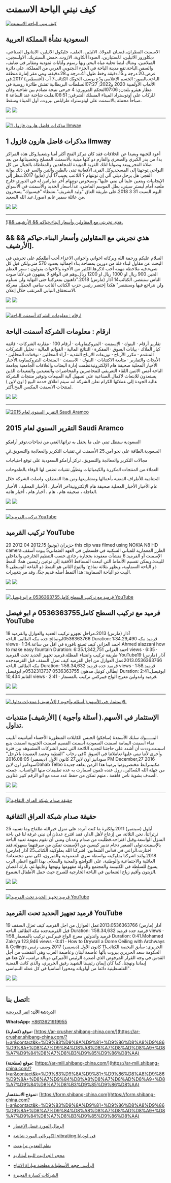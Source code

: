 # كيف نبني الباحة الاسمنت

<a href="https://swt.shibang-china.com/?l=ar&img&k=%D9%83%D9%8A%D9%81+%D9%86%D8%A8%D9%86%D9%8A+%D8%A7%D9%84%D8%A8%D8%A7%D8%AD%D8%A9+%D8%A7%D9%84%D8%A7%D8%B3%D9%85%D9%86%D8%AA" target="_blank">![كيف نبني الباحة الاسمنت](http://static.shibang-china.com/all-800x300/1083.jpg)</a>

## اﻟﺴﻌﻮدﻳﺔ ﻧﺸﺄة اﻟﻤﻤﻠﻜﺔ اﻟﻌﺮﺑﻴﺔ
اﻻﺳﻤﻨﺖ اﻟﻘﻄﺮان،.ﻗﻀﺒﺎن اﻟﻔﻮﻻذ، اﻻﺛﻴﻠﻴﻦ، اﻟﻌﻠﻒ، ﺟﻠﻴﻜﻮل اﻻﺛﻴﻠﻴﻦ، اﻻﻳﺘﺎﻧﻮل اﻟﺼﻨﺎﻋﻲ، دﻳﻜﻠﻮرور اﻻﺛﻴﻠﻴﻦ، ا.ﻟﺴﺘﻴﺎرﻳﻦ، اﻟﺼﻮدا اﻟﻜﺎوﻳﺔ، اﻻزوت..ﺣﻤﺾ.اﻟﺴﻴﺘﺮﻳﻚ، اﻻوآﺴﺠﻴﻦ، اﻟﻤﻴﻼﻣﻴﻦ، وهﻨﺎك اﻳﻀﺎ ﺗﺤﻠﻴﺔ ﻣﻴﺎﻩ اﻟﺒﺤﺮ.وﺑﻬﺎ رﺳﻮم وآﺘﺎﺑﺎت ﺛﻤﻮدﻳﺔ وﻣﻘﺎﺑﺮ ﻓﻲ ﺿﺎﻳﻒ، واﻟﺴﻔﻦ.اﻟﺒﺎﺣﺔ.ﺗﻘﻊ ﻣﺪﻳﻨﺔ اﻟﺒﺎﺣﺔ ﻓﻲ اﻟﺠﺰء اﻟ.ﺠﻨﻮﺑﻲ اﻟﻐﺮﺑﻲ ﻣﻦ اﻟﻤﻤﻠﻜﺔ، ﻋﻠﻰ داﺋﺮة ﻋﺮض.20.درﺟﺔ و.15.دﻗﻴﻘﺔ وﺧﻂ ﻃﻮل.41.درﺟﺔ و.28.دﻗﻴﻘﺔ،.وهﻲ ﻣﻘﺮ إﻣﺎرة ﻣﻨﻄﻘﺔ اﻟﺒﺎﺣﺔ.بالصور: الجسم الإعلامي ودّع يوسف الحويّك الكتائب7 آب (أغسطس) 2017.في الألعاب الأولمبية 2020 و2022; 07:27السلطات البريطانية تفتش طائرة روسية في مطار هيثرو بلندن; 07:06التحكم المروري: 4 جرحى نتيجة تصادم بين شاحنة وفان للركاب على اوتوستراد الميناء المسلك الشرقي; 06:51انقلبت شاحنة عند الساعة ٥ صباحاً محملة بالاسمنت على اوتوستراد طرابلس بيروت، أول الميناء وسقط.


<a href="https://whatsapp.shibangsoft.com/WhatsApp.php" target="_blank" title="WhatsApp">![](http://static.shibang-china.com/icon/whatsapp.png)</a> <a href="https://swt.shibang-china.com/?l=ar&icon&k=%D9%83%D9%8A%D9%81+%D9%86%D8%A8%D9%86%D9%8A+%D8%A7%D9%84%D8%A8%D8%A7%D8%AD%D8%A9+%D8%A7%D9%84%D8%A7%D8%B3%D9%85%D9%86%D8%AA" target="_blank">![](http://static.shibang-china.com/icon/chat-ar.png)</a>

---

<a href="https://swt.shibang-china.com/?l=ar&img&k=%D9%83%D9%8A%D9%81+%D9%86%D8%A8%D9%86%D9%8A+%D8%A7%D9%84%D8%A8%D8%A7%D8%AD%D8%A9+%D8%A7%D9%84%D8%A7%D8%B3%D9%85%D9%86%D8%AA" target="_blank">![مذكرات فاضل هارون فازول 1 Ilmway](http://static.shibang-china.com/all-800x300/1502.jpg)</a>

## مذكرات فاضل هارون فازول 1 Ilmway
أعود للجبهة وبعيدا عن الخلافات فقد كان مركز الفتح أكثر أمنا وشعبيا,وكل هذه المراكز بدءً من بدر الكبري والصغرى والفارم دو كلها مبنية بالاسمنت المسلح وتحصيناتها.من بعد صلاة الفجر,وبعد وصولنا لتلك القرية المؤيدة للمجاهدين والمغاطاة بالجبال من كل النواحي,توجهنا إلى المسجد,وكل القرى الأفغانية تبنى بالطين والتبن والسر في ذلك.بوابة الفجر: هل يرحل ديلي آلي إن توتنهام ؟ اللاعب يجيب17 أيار (مايو) 2017.ننظر إلى الإيجابيات ويتعين علينا أن نبني عليها&quot;.وسيخوض توتنهام آخر مباراتين له في الدوري خارج ملعبه أمام ليستر سيتي، بطل الموسم الماضي، غداً.أسعار الحديد والأسمنت في الأسواق اليوم السبت 31 3 2018.على طريقة العاق &quot;وليد الشريف&quot;.نشطاء &quot;فيسبوك&quot; يسخرون من عائلة سمير غانم (صور).عبد الله السعيد.


<a href="https://whatsapp.shibangsoft.com/WhatsApp.php" target="_blank" title="WhatsApp">![](http://static.shibang-china.com/icon/whatsapp.png)</a> <a href="https://swt.shibang-china.com/?l=ar&icon&k=%D9%83%D9%8A%D9%81+%D9%86%D8%A8%D9%86%D9%8A+%D8%A7%D9%84%D8%A8%D8%A7%D8%AD%D8%A9+%D8%A7%D9%84%D8%A7%D8%B3%D9%85%D9%86%D8%AA" target="_blank">![](http://static.shibang-china.com/icon/chat-ar.png)</a>

---

<a href="https://swt.shibang-china.com/?l=ar&img&k=%D9%83%D9%8A%D9%81+%D9%86%D8%A8%D9%86%D9%8A+%D8%A7%D9%84%D8%A8%D8%A7%D8%AD%D8%A9+%D8%A7%D9%84%D8%A7%D8%B3%D9%85%D9%86%D8%AA" target="_blank">![&amp;&amp; هذي تجربتي مع المقاولين وأسعار البناء.حياكم &amp;&amp; [الأرشيف.](http://static.shibang-china.com/all-800x300/1321.jpg)</a>

## &amp;&amp; هذي تجربتي مع المقاولين وأسعار البناء.حياكم &amp;&amp; [الأرشيف.
السلام عليكم ورحمة الله وبركاته اخواني واخواتي الاعزاء.أحب أطلعكم على تجربتي في البحث عن مقاول لبناء فلة من دورين بمساحة بناء اجمالية بحدود 570 متر.ولكن قبل كل شيء.فيه ملاحظة مهمه أحب اذكرها.الكثير من الأخوة والاخوات يقولون : سعر العظم الحين 900 ريال او 1000 ريال او 1200 ريال.وهم في الواقع لا يفقهون في.لأننا صوت الناس سننتصر. الكتائب14 آذار (مارس) 2018.&quot;ذاهبون بمعركتنا حتى النهاية ولن نساوم ولن نتراجع فيها وسننتصر&quot; هكذا إختصر رئيس حزب الكتائب النائب سامي الجميّل معركة الاستحقاق النيابي المرتقب خلال إعلان.


<a href="https://whatsapp.shibangsoft.com/WhatsApp.php" target="_blank" title="WhatsApp">![](http://static.shibang-china.com/icon/whatsapp.png)</a> <a href="https://swt.shibang-china.com/?l=ar&icon&k=%D9%83%D9%8A%D9%81+%D9%86%D8%A8%D9%86%D9%8A+%D8%A7%D9%84%D8%A8%D8%A7%D8%AD%D8%A9+%D8%A7%D9%84%D8%A7%D8%B3%D9%85%D9%86%D8%AA" target="_blank">![](http://static.shibang-china.com/icon/chat-ar.png)</a>

---

<a href="https://swt.shibang-china.com/?l=ar&img&k=%D9%83%D9%8A%D9%81+%D9%86%D8%A8%D9%86%D9%8A+%D8%A7%D9%84%D8%A8%D8%A7%D8%AD%D8%A9+%D8%A7%D9%84%D8%A7%D8%B3%D9%85%D9%86%D8%AA" target="_blank">![ارقام : معلومات الشركة أسمنت الباحة](http://static.shibang-china.com/all-800x300/1000.jpg)</a>

## ارقام : معلومات الشركة أسمنت الباحة
تقارير أرقام &middot; البنوك &middot; الإسمنت &middot; البتروكيماويات &middot; أرقام 100 &middot; مقارنة الشركات &middot; قائمة كبار الملاك &middot; بيانات السوق &middot; المفكرة &middot; النتائج المالية &middot; القوائم المالية &middot; تحليل الشركات المتقدم &middot; مكرر الأرباح &middot; توزيعات الارباح النقدية &middot; آراء المحللين &middot; توقعات المحللين &middot; الأبحاث والتقارير &middot; متابعة الاكتتابات &middot; البنوك &middot; الاسمنت &middot; المنتجات البتروكيماوية.الأخبار الأخبار المحلية صحيفة هام الإلكترونيةنظمت إدارة البعثات والعلاقات الجامعية بجامعة الباحة أمس الاثنين اللقاء التعريفي للمحاضرين والمحاضرات والمعيدين والمعيدات الذين يستعدون للابتعاث لاكمال.الصناعية على تسهيل آلية المبيعات وتوفير منتجات الشركة عالية الجودة إلى عملائها الكرام تعلن الشركة انه سيتم اطلاق خدمة البيع ( اون لاين ) لمنتجات الاسمنت المكيس المخ.أكثر.


<a href="https://whatsapp.shibangsoft.com/WhatsApp.php" target="_blank" title="WhatsApp">![](http://static.shibang-china.com/icon/whatsapp.png)</a> <a href="https://swt.shibang-china.com/?l=ar&icon&k=%D9%83%D9%8A%D9%81+%D9%86%D8%A8%D9%86%D9%8A+%D8%A7%D9%84%D8%A8%D8%A7%D8%AD%D8%A9+%D8%A7%D9%84%D8%A7%D8%B3%D9%85%D9%86%D8%AA" target="_blank">![](http://static.shibang-china.com/icon/chat-ar.png)</a>

---

<a href="https://swt.shibang-china.com/?l=ar&img&k=%D9%83%D9%8A%D9%81+%D9%86%D8%A8%D9%86%D9%8A+%D8%A7%D9%84%D8%A8%D8%A7%D8%AD%D8%A9+%D8%A7%D9%84%D8%A7%D8%B3%D9%85%D9%86%D8%AA" target="_blank">![التقرير السنوي لعام 2015 Saudi Aramco](http://static.shibang-china.com/all-800x300/1300.jpg)</a>

## التقرير السنوي لعام 2015 Saudi Aramco
اﻟﺴﻌﻮدﻳﺔ ﺳﺘﻈﻞ ﺗﺒﻨﻲ ﻋﻠﻰ ﻣﺎ ﻳﺤﻔﻞ ﺑﻪ ﺗﺮاﺛﻬﺎ.اﻟﻐﻨﻲ ﻣﻦ ﳒﺎﺣﺎت.توفر أرامكو السعودية.الطاقة على نحو آمن.25 اﻷﺳﻤﻨﺖ ﰲ.ﺗﻘﻨﻴﺎت اﻟﺘﻜﺮﻳﺮ واﳌﻌﺎﳉﺔ واﻟﺘﺴﻮﻳﻖ.ﰲ ﻣﺠﺎﻻت اﻟﺘﻜﺮﻳﺮ واﳌﻌﺎﳉﺔ واﻟﺘﺴﻮﻳﻖ، ﺗﺮﻛﺰ.أراﻣﻜﻮ اﻟﺴﻌﻮدﻳﺔ ﻋﻠﻰ ﺗﻮﻗﻊ اﺣﺘﻴﺎﺟﺎت اﻟﻌﻤﻼء.ﻣﻦ اﳌﻨﺘﺠﺎت اﳌﻜﺮرة واﻟﻜﻴﻤﻴﺎﺋﻴﺎت وﺗﻄﻮﱢر.ﺗﻘﻨﻴﺎت ﺗﻀﻤﻦ ﻟﻬﺎ اﻟﻮﻓﺎء ﺑﺎﻟﻄﻤﻮﺣﺎت اﳌﺘﻨﺎﻣﻴﺔ.ﻟﻸﻃﺮاف اﳌﻌﻨﻴﺔ ﺑﺄﻋﻤﺎﻟﻬﺎ وﻣﺸﺎرﻳﻌﻬﺎ.وﻣﻦ.ﻫﺬا اﳌﻨﻄﻠﻖ، واﺻﻠﺖ اﻟﺸﺮﻛﺔ ﺧﻼل ﻋﺎم.الأخبار الأخبار المحلية صحيفة هام الإلكترونيةآخر الأخبار ، الأخبار المحلية ، الأخبار العاجلة ، صحيفة هام ، هام ، أخبار هام ، أخبار هامة.


<a href="https://whatsapp.shibangsoft.com/WhatsApp.php" target="_blank" title="WhatsApp">![](http://static.shibang-china.com/icon/whatsapp.png)</a> <a href="https://swt.shibang-china.com/?l=ar&icon&k=%D9%83%D9%8A%D9%81+%D9%86%D8%A8%D9%86%D9%8A+%D8%A7%D9%84%D8%A8%D8%A7%D8%AD%D8%A9+%D8%A7%D9%84%D8%A7%D8%B3%D9%85%D9%86%D8%AA" target="_blank">![](http://static.shibang-china.com/icon/chat-ar.png)</a>

---

<a href="https://swt.shibang-china.com/?l=ar&img&k=%D9%83%D9%8A%D9%81+%D9%86%D8%A8%D9%86%D9%8A+%D8%A7%D9%84%D8%A8%D8%A7%D8%AD%D8%A9+%D8%A7%D9%84%D8%A7%D8%B3%D9%85%D9%86%D8%AA" target="_blank">![تركيب القرميد YouTube](http://static.shibang-china.com/all-800x300/1043.jpg)</a>

## تركيب القرميد YouTube
29 حزيران (يونيو) 2012.15 04 2012 this clip was filmed using NOKIA N8 HD camera.الطرز المعمارية للمباني السكنية في فلسطين في العهد العثماني5 بيوت أسقف الإسمنت أو القرميد.6 منشآت معقودة بحجارة رجادي.حسب التنظيم الخارجي والداخلي للبيت:.ويمكن تقسيم الأنماط التي اتبعت المساقط الأفقية إلى نوعين رئيسين هما: النمط ذو الباحة السماوية، ويظهر بثلاثة نماذج؛ والنوع الثاني هو النمط ذو القاعة الوسطى.5 البيت ذو الباحة السماوية: هذا النمط أصله قديم جدًا، وقد مر بتغييرات.


<a href="https://whatsapp.shibangsoft.com/WhatsApp.php" target="_blank" title="WhatsApp">![](http://static.shibang-china.com/icon/whatsapp.png)</a> <a href="https://swt.shibang-china.com/?l=ar&icon&k=%D9%83%D9%8A%D9%81+%D9%86%D8%A8%D9%86%D9%8A+%D8%A7%D9%84%D8%A8%D8%A7%D8%AD%D8%A9+%D8%A7%D9%84%D8%A7%D8%B3%D9%85%D9%86%D8%AA" target="_blank">![](http://static.shibang-china.com/icon/chat-ar.png)</a>

---

<a href="https://swt.shibang-china.com/?l=ar&img&k=%D9%83%D9%8A%D9%81+%D9%86%D8%A8%D9%86%D9%8A+%D8%A7%D9%84%D8%A8%D8%A7%D8%AD%D8%A9+%D8%A7%D9%84%D8%A7%D8%B3%D9%85%D9%86%D8%AA" target="_blank">![قرميد مع تركيب السطح كامل0536363755 م ابو فيصل YouTube](http://static.shibang-china.com/all-800x300/1176.jpg)</a>

## قرميد مع تركيب السطح كامل0536363755 م ابو فيصل YouTube
18 آذار (مارس) 2013.مراحل تجهزو تركيب الحديد والعوازل والقرميد 0536363766ابوصالح جده مكه الطايف الباحه Duration: 1:34.قرميد مكه 29,490 views &middot; 1:34.احمد العزاني كيف تصنع نافورة في اقل من ساعة.Ahmed alazzani how to make easy fountain Duration: 6:35.احمد العزاني 1,342,751 views &middot; 6:35 &middot; طريقة تركيب وانشاء المظلة.قرميد تجهيز الحديد تحت القرميد YouTube19 آذار (مارس) 2013.0536363766عمل العوازل من اجل القرميد كيف تعزل السقف قبل القرميدجده مكه الطائف الباحه Duration: 1:58.قرميد جده قرميد 34,632 views &middot; 1:58.قرميد ايطالي كونيل مدهون 0536363755 0532313737م ابوفيصل Duration: 2:41.ابوفيصل الغانم 10,434 views &middot; 2:41 &middot; قرميد واندولين معرج الواح فيبركس تركيب بالمسمار.


<a href="https://whatsapp.shibangsoft.com/WhatsApp.php" target="_blank" title="WhatsApp">![](http://static.shibang-china.com/icon/whatsapp.png)</a> <a href="https://swt.shibang-china.com/?l=ar&icon&k=%D9%83%D9%8A%D9%81+%D9%86%D8%A8%D9%86%D9%8A+%D8%A7%D9%84%D8%A8%D8%A7%D8%AD%D8%A9+%D8%A7%D9%84%D8%A7%D8%B3%D9%85%D9%86%D8%AA" target="_blank">![](http://static.shibang-china.com/icon/chat-ar.png)</a>

---

<a href="https://swt.shibang-china.com/?l=ar&img&k=%D9%83%D9%8A%D9%81+%D9%86%D8%A8%D9%86%D9%8A+%D8%A7%D9%84%D8%A8%D8%A7%D8%AD%D8%A9+%D8%A7%D9%84%D8%A7%D8%B3%D9%85%D9%86%D8%AA" target="_blank">![الإستثمار في الأسهم.( أسئلة وأجوبة ) [الأرشيف] منتديات تداول.](http://static.shibang-china.com/all-800x300/954.jpg)</a>

## الإستثمار في الأسهم.( أسئلة وأجوبة ) [الأرشيف] منتديات تداول.
البنـــــوك سابك الأسمدة (سافكو) الجبس الكابلات المتطورة الأحساء أميانتيت أنابيب نماء اسمنت اليمامة اسمنت السعودية اسمنت القصيم اسمنت الجنوبية اسمنت ينبع اسمنت.وددت أن أشدد على حاجتنا لتجديد اللائحة التي تضم الشركات المشبوهه بين فترة وأخرى لأننا نبني عليها تعاملاتنا في السوق 0في رحاب &quot;القطية وعصد العصيدة بالارجل&quot; سودانيز اون لاين27 كانون الأول (ديسمبر) 2016.08:05 PM December,27 2016 سودانيز اون لاينDahab Telbo مكتبتىرابط مختصريوميا يرمينا هذا الزمن بعاهة جديدة من جهلة الله المُعدّلين، زول عنده تلفون اسمارت به عدة تطبيقات منها الواتساب، جمعته الصدف بشوية ناس فاهمة ، منهم تمكن من حفظ عدد ست مع انو الرقم كبير عناوين.


<a href="https://whatsapp.shibangsoft.com/WhatsApp.php" target="_blank" title="WhatsApp">![](http://static.shibang-china.com/icon/whatsapp.png)</a> <a href="https://swt.shibang-china.com/?l=ar&icon&k=%D9%83%D9%8A%D9%81+%D9%86%D8%A8%D9%86%D9%8A+%D8%A7%D9%84%D8%A8%D8%A7%D8%AD%D8%A9+%D8%A7%D9%84%D8%A7%D8%B3%D9%85%D9%86%D8%AA" target="_blank">![](http://static.shibang-china.com/icon/chat-ar.png)</a>

---

<a href="https://swt.shibang-china.com/?l=ar&img&k=%D9%83%D9%8A%D9%81+%D9%86%D8%A8%D9%86%D9%8A+%D8%A7%D9%84%D8%A8%D8%A7%D8%AD%D8%A9+%D8%A7%D9%84%D8%A7%D8%B3%D9%85%D9%86%D8%AA" target="_blank">![حقيقة صدام شبكة العراق الثقافية](http://static.shibang-china.com/all-800x300/1221.jpg)</a>

## حقيقة صدام شبكة العراق الثقافية
25 أيلول (سبتمبر) 2011.ولكثرة ما كنت أتردد على منزل خيرالله طلفاح وما تسببه ثرثراتنا، نحن الثلاثة، من إزعاج لأهل الدار، فقد اقترح عدنان أن نبني غرفة لنا في باحة المنزل الواسعة.وقبل اقتراحه.فطلبت من صدام وعدنان ومني أن نقوم بمهمة تعبيد الباحة بالإسمنت.تولى الصغير دحام تدبير كيسين من الإسمنت تمكن من سرقتهما بسهولة.فقد اختارت.الراعي في قداس الشعانين: اشركنا الله بملوكيته الكتائب25 آذار (مارس) 2018.ولقد اشركنا بملوكيته بواسطة سري المعمودية والميرون، لكي نبني مجتمعاتنا: العائلية والاجتماعية والوطنية، على التواضع والمحبة والسلام، بهذا النهج اعطى الرب يسوع للسلطة في الكنيسة والمجتمع والدولة مفهومها ونهجها وغايتها.ثم، بارك أغصان الزيتون وأقيم زياح الشعانين في الباحة الخارجية للصرح حيث حمل الأطفال الشموع.


<a href="https://whatsapp.shibangsoft.com/WhatsApp.php" target="_blank" title="WhatsApp">![](http://static.shibang-china.com/icon/whatsapp.png)</a> <a href="https://swt.shibang-china.com/?l=ar&icon&k=%D9%83%D9%8A%D9%81+%D9%86%D8%A8%D9%86%D9%8A+%D8%A7%D9%84%D8%A8%D8%A7%D8%AD%D8%A9+%D8%A7%D9%84%D8%A7%D8%B3%D9%85%D9%86%D8%AA" target="_blank">![](http://static.shibang-china.com/icon/chat-ar.png)</a>

---

<a href="https://swt.shibang-china.com/?l=ar&img&k=%D9%83%D9%8A%D9%81+%D9%86%D8%A8%D9%86%D9%8A+%D8%A7%D9%84%D8%A8%D8%A7%D8%AD%D8%A9+%D8%A7%D9%84%D8%A7%D8%B3%D9%85%D9%86%D8%AA" target="_blank">![قرميد تجهيز الحديد تحت القرميد YouTube](http://static.shibang-china.com/all-800x300/985.jpg)</a>

## قرميد تجهيز الحديد تحت القرميد YouTube
19 آذار (مارس) 2013.0536363766عمل العوازل من اجل القرميد كيف تعزل السقف قبل القرميدجده مكه الطائف الباحه Duration: 1:58.قرميد جده قرميد 34,632 views &middot; 1:58.قرميد واندولين معرج الواح فيبركس تركيب بالمسمار Duration: 0:41.Mohamed Zakrya 123,946 views &middot; 0:41 &middot; How to Drywall a Dome Ceiling with Archways &amp; Ceilings.الحريري: سأبق البحصة الكتائب11 كانون الأول (ديسمبر) 2017.وصف رئيس الحكومة سعد الحريري بيروت بأنّها عاصمة لبنان وعاصمة العرب وهي انتفضت من أجل القدس في وجه القرار المرفوض الذي أصدره الرئيس الأميركي دونالد ترامب، لأنّ هذا هو إيماننا ونهجنا، كما كان إيمان رئيسنا الشهيد رفيق الحريري، والذي كانت القضية الفلسطينية دائما من أولوياته ومحورا أساسيا في كل عمله السياسي&quot;.


<a href="https://whatsapp.shibangsoft.com/WhatsApp.php" target="_blank" title="WhatsApp">![](http://static.shibang-china.com/icon/whatsapp.png)</a> <a href="https://swt.shibang-china.com/?l=ar&icon&k=%D9%83%D9%8A%D9%81+%D9%86%D8%A8%D9%86%D9%8A+%D8%A7%D9%84%D8%A8%D8%A7%D8%AD%D8%A9+%D8%A7%D9%84%D8%A7%D8%B3%D9%85%D9%86%D8%AA" target="_blank">![](http://static.shibang-china.com/icon/chat-ar.png)</a>

---
## اتصل بنا:

**الدردشة الآن:** [انقر للدردشة](https://swt.shibang-china.com?l=ar&contact&k=%D9%83%D9%8A%D9%81+%D9%86%D8%A8%D9%86%D9%8A+%D8%A7%D9%84%D8%A8%D8%A7%D8%AD%D8%A9+%D8%A7%D9%84%D8%A7%D8%B3%D9%85%D9%86%D8%AA)

**WhatsApp:**  [+8613621919955](https://whatsapp.shibangsoft.com/WhatsApp.php)

**موقع (كسارة):** [https://ar-crusher.shibang-china.com/](https://ar-crusher.shibang-china.com/?l=ar&contact&k=%D9%83%D9%8A%D9%81+%D9%86%D8%A8%D9%86%D9%8A+%D8%A7%D9%84%D8%A8%D8%A7%D8%AD%D8%A9+%D8%A7%D9%84%D8%A7%D8%B3%D9%85%D9%86%D8%AA)

**موقع (مطحنة):** [https://ar-mill.shibang-china.com/](https://ar-mill.shibang-china.com/?l=ar&contact&k=%D9%83%D9%8A%D9%81+%D9%86%D8%A8%D9%86%D9%8A+%D8%A7%D9%84%D8%A8%D8%A7%D8%AD%D8%A9+%D8%A7%D9%84%D8%A7%D8%B3%D9%85%D9%86%D8%AA)

**نموذج الاستفسار:** [https://form.shibang-china.com](https://form.shibang-china.com?l=ar&contact&k=%D9%83%D9%8A%D9%81+%D9%86%D8%A8%D9%86%D9%8A+%D8%A7%D9%84%D8%A8%D8%A7%D8%AD%D8%A9+%D8%A7%D9%84%D8%A7%D8%B3%D9%85%D9%86%D8%AA)

* [الرمال المورد غسل الإعصار](../29/%D8%A7%D9%84%D8%B1%D9%85%D8%A7%D9%84%20%D8%A7%D9%84%D9%85%D9%88%D8%B1%D8%AF%20%D8%BA%D8%B3%D9%84%20%D8%A7%D9%84%D8%A5%D8%B9%D8%B5%D8%A7%D8%B1.md)

* [الكهربائي المورد شاشة vibratiing في لوديانا](../30/%D8%A7%D9%84%D9%83%D9%87%D8%B1%D8%A8%D8%A7%D8%A6%D9%8A%20%D8%A7%D9%84%D9%85%D9%88%D8%B1%D8%AF%20%D8%B4%D8%A7%D8%B4%D8%A9%20vibratiing%20%D9%81%D9%8A%20%D9%84%D9%88%D8%AF%D9%8A%D8%A7%D9%86%D8%A7.md)

* [نظم التعدين ترايدنت](../28/%D9%86%D8%B8%D9%85%20%D8%A7%D9%84%D8%AA%D8%B9%D8%AF%D9%8A%D9%86%20%D8%AA%D8%B1%D8%A7%D9%8A%D8%AF%D9%86%D8%AA.md)

* [محجر الجرانيت للبيع أونتاريو](../26/%D9%85%D8%AD%D8%AC%D8%B1%20%D8%A7%D9%84%D8%AC%D8%B1%D8%A7%D9%86%D9%8A%D8%AA%20%D9%84%D9%84%D8%A8%D9%8A%D8%B9%20%D8%A3%D9%88%D9%86%D8%AA%D8%A7%D8%B1%D9%8A%D9%88.md)

* [الرأسي حجم الأسطوانة مطحنة مباراة الانتاج](../26/%D8%A7%D9%84%D8%B1%D8%A3%D8%B3%D9%8A%20%D8%AD%D8%AC%D9%85%20%D8%A7%D9%84%D8%A3%D8%B3%D8%B7%D9%88%D8%A7%D9%86%D8%A9%20%D9%85%D8%B7%D8%AD%D9%86%D8%A9%20%D9%85%D8%A8%D8%A7%D8%B1%D8%A7%D8%A9%20%D8%A7%D9%84%D8%A7%D9%86%D8%AA%D8%A7%D8%AC.md)

* [الشركات كسارة الفجيرة](../28/%D8%A7%D9%84%D8%B4%D8%B1%D9%83%D8%A7%D8%AA%20%D9%83%D8%B3%D8%A7%D8%B1%D8%A9%20%D8%A7%D9%84%D9%81%D8%AC%D9%8A%D8%B1%D8%A9.md)